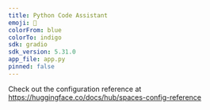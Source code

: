 ```yaml
---
title: Python Code Assistant
emoji: 🧠
colorFrom: blue
colorTo: indigo
sdk: gradio
sdk_version: 5.31.0
app_file: app.py
pinned: false
---
```


Check out the configuration reference at https://huggingface.co/docs/hub/spaces-config-reference